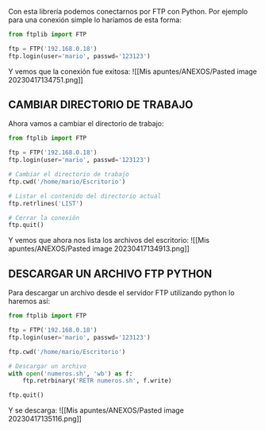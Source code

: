 Con esta librería podemos conectarnos por FTP con Python. Por ejemplo para una conexión simple lo haríamos de esta forma:
```python
from ftplib import FTP

ftp = FTP('192.168.0.18')
ftp.login(user='mario', passwd='123123')
```
Y vemos que la conexión fue exitosa:
![[Mis apuntes/ANEXOS/Pasted image 20230417134751.png]]
## CAMBIAR DIRECTORIO DE TRABAJO
Ahora vamos a cambiar el directorio de trabajo:
```python
from ftplib import FTP

ftp = FTP('192.168.0.18')
ftp.login(user='mario', passwd='123123')

# Cambiar el directorio de trabajo
ftp.cwd('/home/mario/Escritorio')

# Listar el contenido del directorio actual
ftp.retrlines('LIST')

# Cerrar la conexión
ftp.quit()
```
Y vemos que ahora nos lista los archivos del escritorio:
![[Mis apuntes/ANEXOS/Pasted image 20230417134913.png]]
## DESCARGAR UN ARCHIVO FTP PYTHON
Para descargar un archivo desde el servidor FTP utilizando python lo haremos así:
```python
from ftplib import FTP

ftp = FTP('192.168.0.18')
ftp.login(user='mario', passwd='123123')

ftp.cwd('/home/mario/Escritorio')

# Descargar un archivo
with open('numeros.sh', 'wb') as f:
    ftp.retrbinary('RETR numeros.sh', f.write)

ftp.quit()
```
Y se descarga:
![[Mis apuntes/ANEXOS/Pasted image 20230417135116.png]]
